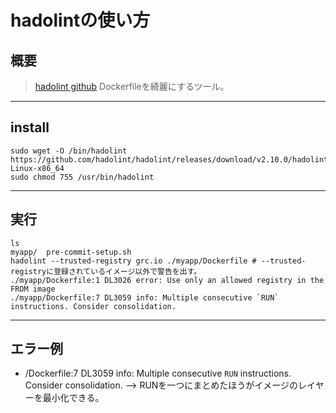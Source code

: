 # hadolintの使い方
## 概要
> [hadolint github](https://github.com/hadolint/hadolint)
Dockerfileを綺麗にするツール。
******


## install

```shell
sudo wget -O /bin/hadolint https://github.com/hadolint/hadolint/releases/download/v2.10.0/hadolint-Linux-x86_64
sudo chmod 755 /usr/bin/hadolint
```
******


## 実行

```shell
ls
myapp/  pre-commit-setup.sh
hadolint --trusted-registry grc.io ./myapp/Dockerfile # --trusted-registryに登録されているイメージ以外で警告を出す。
./myapp/Dockerfile:1 DL3026 error: Use only an allowed registry in the FROM image
./myapp/Dockerfile:7 DL3059 info: Multiple consecutive `RUN` instructions. Consider consolidation.
```
******


## エラー例
- /Dockerfile:7 DL3059 info: Multiple consecutive `RUN` instructions. Consider consolidation. --> RUNを一つにまとめたほうがイメージのレイヤーを最小化できる。
